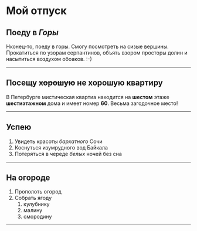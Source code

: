 # Мой отпуск

## Поеду в *Горы*
Нконец-то, поеду в горы.
Смогу посмотреть на сизые вершины.
Прокатиться по узорам серпантинов, объять взором просторы долин
и насытиться воздухом обоаков. :-)

---
## Посещу ~~хорошую~~ не хорошую квартиру
В Петербурге мистическая квартиа
находится на **шестом** этаже
**шестиэтажном** дома и имеет номер
**60**. Весьма загодочное место!


---
## Успею
1. Увидеть красоты *бархатного* Сочи
2. Коснуться изумрудного вод Байкала
3. Потеряться в череде *белых* ночей без сна

---

## На огороде
1. Прополоть огород
2. Собрать ягоду
    1. кулубнику
    2. малину
    3. смородину


---
